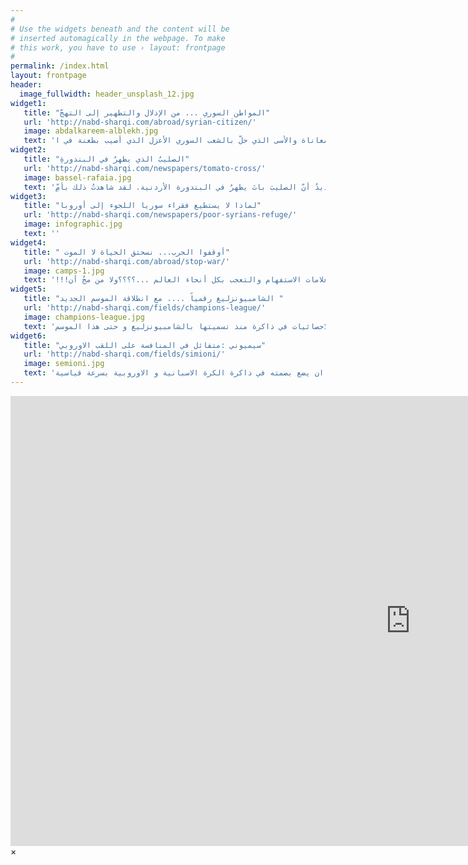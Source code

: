 ```yaml
---
#
# Use the widgets beneath and the content will be
# inserted automagically in the webpage. To make
# this work, you have to use › layout: frontpage
#
permalink: /index.html
layout: frontpage
header:
  image_fullwidth: header_unsplash_12.jpg
widget1:
   title: "المواطن السوري ... من الإذلال والتطهير إلى التهجّ"
   url: 'http://nabd-sharqi.com/abroad/syrian-citizen/'
   image: abdalkareem-alblekh.jpg
   text: 'ما من شك أنّ الأوجاع التي بات يعيشها المواطن السوري، في هذه الفترة، بصورةٍ خاصة، وقبل أربع سنوات ونيّف على وجه التحقيق،تنبهت إلى اجترار الكثير من الإذلال والمعاناة والأسى الذي حلّ بالشعب السوري الأعزل الذي أصيب بطعنة في ا'
widget2:
   title: "الصليبُ الذي يظهرُ في البندورةِ"
   url: 'http://nabd-sharqi.com/newspapers/tomato-cross/'
   image: bassel-rafaia.jpg
   text: 'الصليبُ الذي يظهرُ في البندورةِ الهولنديةِ ليسَ جديداً. فهذه دولةٌ كافرةٌ، تتآمرُ على الأمّة الإسلامية، وإنجازاتها العلمية وحضورها المتميّز في العالم. الجديدُ أنّ الصليبَ باتَ يظهرُ في البندورة الأردنية. لقد شاهدتُ ذلك بأمِّ '
widget3:
   title: "لماذا لا يستطيع فقراء سوريا اللجوء إلى أوروبا"
   url: 'http://nabd-sharqi.com/newspapers/poor-syrians-refuge/'
   image: infographic.jpg
   text: ''
widget4:
   title: " أوقفوا الحرب... نسحتق الحياة لا الموت"
   url: 'http://nabd-sharqi.com/abroad/stop-war/'
   image: camps-1.jpg
   text: '!!!سوريا ستضلين تزرعين علامات الاستفهام والتعجب بكل أنحاء العالم ...؟؟؟؟ولا من مجُ أن '
widget5:
   title: "الشامبيونزليغ رقمياً .... مع انطلاقة الموسم الجديد "
   url: 'http://nabd-sharqi.com/fields/champions-league/'
   image: champions-league.jpg
   text: 'مع انطلاقة الموسم الجديد للشامبيونزليغ البطولة الاوروبية الاهم والاثمن ،نلقي بعضا من الضوء على الارقام و الاحصائيات في ذاكرة منذ تسميتها بالشامبيونزليغ و حتى هذا الموسم'
widget6:
   title: "سيميوني :متفائل في المنافسة على اللقب الاوروبي"
   url: 'http://nabd-sharqi.com/fields/simioni/'
   image: semioni.jpg
   text: 'يبقى مدرب اتلتيكو مدريد دييغو سيميوني متميزاً في عمله كمدرب استطاع ان يضع بصمته في ذاكرة الكرة الاسبانية و الاوروبية بسرعة قياسية'
---
```


<div id="videoModal" class="reveal-modal large" data-reveal="">
  <div class="flex-video widescreen vimeo" style="display: block;">
    <iframe width="1280" height="720" src="https://www.youtube.com/embed/3b5zCFSmVvU" frameborder="0" allowfullscreen></iframe>
  </div>
  <a class="close-reveal-modal">&#215;</a>
</div>
